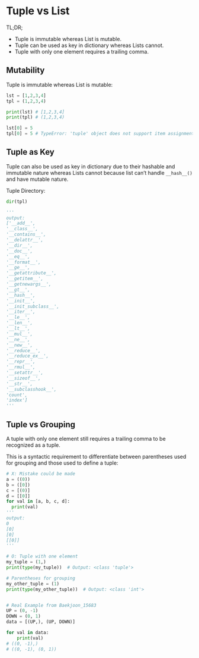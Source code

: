 # Tuple vs List

TL;DR;

- Tuple is immutable whereas List is mutable.
- Tuple can be used as key in dictionary whereas Lists cannot.
- Tuple with only one element requires a trailing comma.

## Mutability

Tuple is immutable whereas List is mutable:

```python
lst = [1,2,3,4]
tpl = (1,2,3,4)

print(lst) # [1,2,3,4]
print(tpl) # (1,2,3,4)

lst[0] = 5
tpl[0] = 5 # TypeError: 'tuple' object does not support item assignment
```

## Tuple as Key

Tuple can also be used as key in dictionary due to their hashable and immutable nature whereas Lists cannot because list can’t handle `__hash__()` and have mutable nature.

Tuple Directory:

```python
dir(tpl)

'''
output:
['__add__',
'__class__',
'__contains__',
'__delattr__',
'__dir__',
'__doc__',
'__eq__',
'__format__',
'__ge__',
'__getattribute__',
'__getitem__',
'__getnewargs__',
'__gt__',
'__hash__',
'__init__',
'__init_subclass__',
'__iter__',
'__le__',
'__len__',
'__lt__',
'__mul__',
'__ne__',
'__new__',
'__reduce__',
'__reduce_ex__',
'__repr__',
'__rmul__',
'__setattr__',
'__sizeof__',
'__str__',
'__subclasshook__',
'count',
'index']
'''

```

## Tuple vs Grouping

A tuple with only one element still requires a trailing comma to be recognized as a tuple.

This is a syntactic requirement to differentiate between parentheses used for grouping and those used to define a tuple:

```python
# X: Mistake could be made
a = ((0))
b = ([0])
c = [(0)]
d = [[0]]
for val in [a, b, c, d]:
  print(val)
'''
output:
0
[0]
[0]
[[0]]
'''

# O: Tuple with one element
my_tuple = (1,)
print(type(my_tuple))  # Output: <class 'tuple'>

# Parentheses for grouping
my_other_tuple = (1)
print(type(my_other_tuple))  # Output: <class 'int'>


# Real Example from Baekjoon_15683
UP = (0, -1)
DOWN = (0, 1)
data = [(UP,), (UP, DOWN)]

for val in data:
    print(val)
# ((0, -1),)
# ((0, -1), (0, 1))
```
